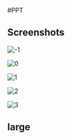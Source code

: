 #PPT

Screenshots
-----------
![-1](https://user-images.githubusercontent.com/57212041/70392947-67295f00-1a28-11ea-8df8-b0d953bf46df.png)

![0](https://user-images.githubusercontent.com/57212041/70392944-5d076080-1a28-11ea-9bd7-287898ca651e.png)

![1](https://user-images.githubusercontent.com/57212041/70392951-714b5d80-1a28-11ea-88d6-8217415e1a04.png)

![2](https://user-images.githubusercontent.com/57212041/70392955-77413e80-1a28-11ea-8771-fdb15adbc47c.png)

![3](https://user-images.githubusercontent.com/57212041/70393007-fd5d8500-1a28-11ea-889c-9d70eccc147a.png)

large
-----

